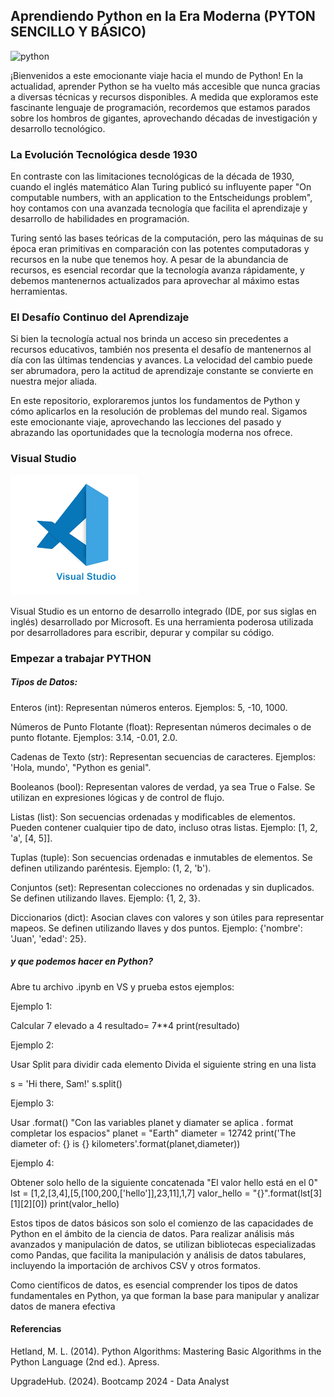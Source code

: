 ## Aprendiendo Python en la Era Moderna (PYTON SENCILLO Y BÁSICO)

![python](https://github.com/AleDV89/PYTHON_BASIC/blob/main/python.png)

¡Bienvenidos a este emocionante viaje hacia el mundo de Python! En la actualidad, aprender Python se ha vuelto más accesible que nunca gracias a diversas técnicas y recursos disponibles. A medida que exploramos este fascinante lenguaje de programación, recordemos que estamos parados sobre los hombros de gigantes, aprovechando décadas de investigación y desarrollo tecnológico.

### La Evolución Tecnológica desde 1930
En contraste con las limitaciones tecnológicas de la década de 1930, cuando el inglés matemático Alan Turing publicó su influyente paper "On computable numbers, with an application to the Entscheidungs problem", hoy contamos con una avanzada tecnología que facilita el aprendizaje y desarrollo de habilidades en programación.

Turing sentó las bases teóricas de la computación, pero las máquinas de su época eran primitivas en comparación con las potentes computadoras y recursos en la nube que tenemos hoy. A pesar de la abundancia de recursos, es esencial recordar que la tecnología avanza rápidamente, y debemos mantenernos actualizados para aprovechar al máximo estas herramientas.

 ### El Desafío Continuo del Aprendizaje

 Si bien la tecnología actual nos brinda un acceso sin precedentes a recursos educativos, también nos presenta el desafío de mantenernos al día con las últimas tendencias y avances. La velocidad del cambio puede ser abrumadora, pero la actitud de aprendizaje constante se convierte en nuestra mejor aliada.

En este repositorio, exploraremos juntos los fundamentos de Python y cómo aplicarlos en la resolución de problemas del mundo real. Sigamos este emocionante viaje, aprovechando las lecciones del pasado y abrazando las oportunidades que la tecnología moderna nos ofrece.


### Visual Studio


![VS](https://github.com/AleDV89/PYTHON_BASIC/blob/main/visual.png)


Visual Studio es un entorno de desarrollo integrado (IDE, por sus siglas en inglés) desarrollado por Microsoft. Es una herramienta poderosa utilizada por desarrolladores para escribir, depurar y compilar su código.

### Empezar a trabajar PYTHON

##### Tipos de Datos:

Enteros (int): Representan números enteros. Ejemplos: 5, -10, 1000.


Números de Punto Flotante (float): Representan números decimales o de punto flotante. Ejemplos: 3.14, -0.01, 2.0.

Cadenas de Texto (str): Representan secuencias de caracteres. Ejemplos: 'Hola, mundo', "Python es genial".

Booleanos (bool): Representan valores de verdad, ya sea True o False. Se utilizan en expresiones lógicas y de control de flujo.

Listas (list): Son secuencias ordenadas y modificables de elementos. Pueden contener cualquier tipo de dato, incluso otras listas. Ejemplo: [1, 2, 'a', [4, 5]].

Tuplas (tuple): Son secuencias ordenadas e inmutables de elementos. Se definen utilizando paréntesis. Ejemplo: (1, 2, 'b').

Conjuntos (set): Representan colecciones no ordenadas y sin duplicados. Se definen utilizando llaves. Ejemplo: {1, 2, 3}.

Diccionarios (dict): Asocian claves con valores y son útiles para representar mapeos. Se definen utilizando llaves y dos puntos. Ejemplo: {'nombre': 'Juan', 'edad': 25}.

##### y que podemos hacer en Python? 

Abre tu archivo .ipynb en VS y prueba estos ejemplos: 


Ejemplo 1: 

Calcular 7 elevado a 4
resultado= 7**4 print(resultado)

Ejemplo 2: 

Usar Split para dividir cada elemento
Divida el siguiente string en una lista

s = 'Hi there, Sam!' s.split()

Ejemplo 3:

Usar .format()
"Con las variables planet y diamater se aplica . format completar los espacios" planet = "Earth" diameter = 12742 
print('The diameter of: {} is {} kilometers'.format(planet,diameter))

Ejemplo 4:

Obtener solo hello de la siguiente concatenada
"El valor hello está en el 0" lst = [1,2,[3,4],[5,[100,200,['hello']],23,11],1,7] valor_hello = "{}".format(lst[3][1][2][0]) 
print(valor_hello)




Estos tipos de datos básicos son solo el comienzo de las capacidades de Python en el ámbito de la ciencia de datos. Para realizar análisis más avanzados y manipulación de datos, se utilizan bibliotecas especializadas como Pandas, que facilita la manipulación y análisis de datos tabulares, incluyendo la importación de archivos CSV y otros formatos.

Como científicos de datos, es esencial comprender los tipos de datos fundamentales en Python, ya que forman la base para manipular y analizar datos de manera efectiva










#### Referencias

Hetland, M. L. (2014). Python Algorithms: Mastering Basic Algorithms in the Python Language (2nd ed.). Apress.

UpgradeHub. (2024). Bootcamp 2024 - Data Analyst
